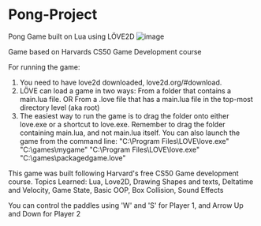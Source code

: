 # Pong-Project
 Pong Game built on Lua using LÖVE2D
![image](https://github.com/bcheung0/Pong/assets/9855299/000a9f3f-9e88-4b52-a19d-fcc3c0ba2d9d)

Game based on Harvards CS50 Game Development course

For running the game:
1. You need to have love2d downloaded, love2d.org/#download.
2. LÖVE can load a game in two ways:
 From a folder that contains a main.lua file.
 OR
 From a .love file that has a main.lua file in the top-most directory level (aka root)
3. The easiest way to run the game is to drag the folder onto either love.exe or a shortcut to love.exe. Remember to drag the folder containing main.lua, and not main.lua itself.
 You can also launch the game from the command line:
"C:\Program Files\LOVE\love.exe" "C:\games\mygame"
"C:\Program Files\LOVE\love.exe" "C:\games\packagedgame.love"

This game was built following Harvard's free CS50 Game development course.
Topics Learned:
Lua, Love2D, Drawing Shapes and texts, Deltatime and Velocity, Game State, Basic OOP, Box Collision, Sound Effects

You can control the paddles using 'W' and 'S' for Player 1, and Arrow Up and Down for Player 2
